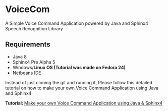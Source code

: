 # VoiceCom
A Simple Voice Command Application powered by Java and Sphinx4 Speech Recognition Library

<h2>Requirements</h2>
<ul>
<li>Java 8</li>
<li>Sphinx4 Pre Alpha 5</li>
<li>Windows/<b>Linux OS (Tutorial was made on Fedora 24)</b>
<li>Netbeans IDE</li>
</ul>

Instead of just cloning the git and running it, Please follow this detailed tutorial on how to make your own Voice Command Application using Java and Sphinx4

<b>Tutorial: </b> <a href="http://procurity.wordpress.com/2016/09/10/make-your-own-voice-command-app-using-java-and-sphinx4/">Make your own Voice Command Application using Java & Sphinx4</a>
